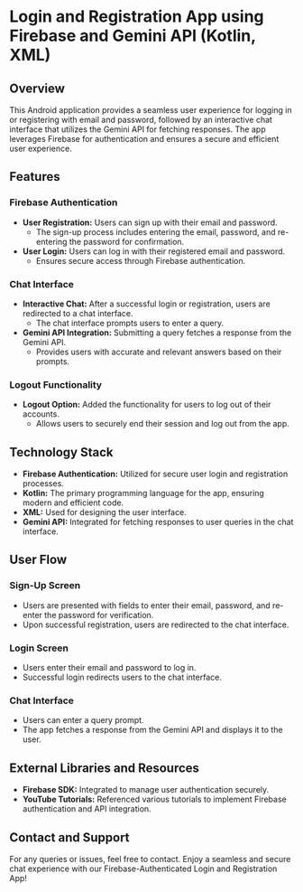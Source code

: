 # Login and Registration App using Firebase and Gemini API (Kotlin, XML)

## Overview

This Android application provides a seamless user experience for logging in or registering with email and password, followed by an interactive chat interface that utilizes the Gemini API for fetching responses. The app leverages Firebase for authentication and ensures a secure and efficient user experience.

## Features

### Firebase Authentication

- **User Registration:** Users can sign up with their email and password.
  - The sign-up process includes entering the email, password, and re-entering the password for confirmation.
- **User Login:** Users can log in with their registered email and password.
  - Ensures secure access through Firebase authentication.

### Chat Interface

- **Interactive Chat:** After a successful login or registration, users are redirected to a chat interface.
  - The chat interface prompts users to enter a query.
- **Gemini API Integration:** Submitting a query fetches a response from the Gemini API.
  - Provides users with accurate and relevant answers based on their prompts.

### Logout Functionality

- **Logout Option:** Added the functionality for users to log out of their accounts.
  - Allows users to securely end their session and log out from the app.

## Technology Stack

- **Firebase Authentication:** Utilized for secure user login and registration processes.
- **Kotlin:** The primary programming language for the app, ensuring modern and efficient code.
- **XML:** Used for designing the user interface.
- **Gemini API:** Integrated for fetching responses to user queries in the chat interface.

## User Flow

### Sign-Up Screen

- Users are presented with fields to enter their email, password, and re-enter the password for verification.
- Upon successful registration, users are redirected to the chat interface.

### Login Screen

- Users enter their email and password to log in.
- Successful login redirects users to the chat interface.

### Chat Interface

- Users can enter a query prompt.
- The app fetches a response from the Gemini API and displays it to the user.

## External Libraries and Resources

- **Firebase SDK:** Integrated to manage user authentication securely.
- **YouTube Tutorials:** Referenced various tutorials to implement Firebase authentication and API integration.

## Contact and Support

For any queries or issues, feel free to contact. Enjoy a seamless and secure chat experience with our Firebase-Authenticated Login and Registration App!

